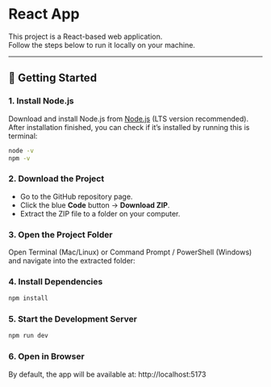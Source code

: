 # React App

This project is a React-based web application.  
Follow the steps below to run it locally on your machine.

---

## 🚀 Getting Started

### 1. Install Node.js
Download and install Node.js from [Node.js](https://nodejs.org/) (LTS version recommended).  
After installation finished, you can check if it’s installed by running this is terminal:
```bash
node -v
npm -v
```

### 2. Download the Project
- Go to the GitHub repository page.  
- Click the blue **Code** button → **Download ZIP**.  
- Extract the ZIP file to a folder on your computer.

### 3. Open the Project Folder
Open Terminal (Mac/Linux) or Command Prompt / PowerShell (Windows) and navigate into the extracted folder:

### 4. Install Dependencies
```bash
npm install
```

### 5. Start the Development Server
```bash
npm run dev
```

### 6. Open in Browser
By default, the app will be available at:
http://localhost:5173
